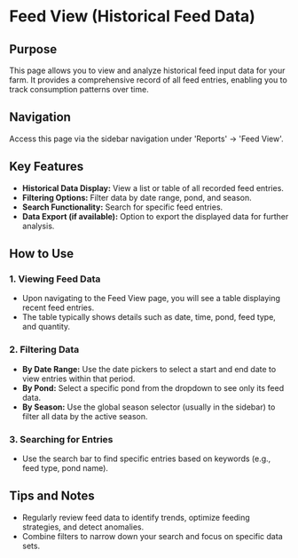 # Feed View (Historical Feed Data)

## Purpose
This page allows you to view and analyze historical feed input data for your farm. It provides a comprehensive record of all feed entries, enabling you to track consumption patterns over time.

## Navigation
Access this page via the sidebar navigation under 'Reports' -> 'Feed View'.

## Key Features
*   **Historical Data Display:** View a list or table of all recorded feed entries.
*   **Filtering Options:** Filter data by date range, pond, and season.
*   **Search Functionality:** Search for specific feed entries.
*   **Data Export (if available):** Option to export the displayed data for further analysis.

## How to Use

### 1. Viewing Feed Data
*   Upon navigating to the Feed View page, you will see a table displaying recent feed entries.
*   The table typically shows details such as date, time, pond, feed type, and quantity.

### 2. Filtering Data
*   **By Date Range:** Use the date pickers to select a start and end date to view entries within that period.
*   **By Pond:** Select a specific pond from the dropdown to see only its feed data.
*   **By Season:** Use the global season selector (usually in the sidebar) to filter all data by the active season.

### 3. Searching for Entries
*   Use the search bar to find specific entries based on keywords (e.g., feed type, pond name).

## Tips and Notes
*   Regularly review feed data to identify trends, optimize feeding strategies, and detect anomalies.
*   Combine filters to narrow down your search and focus on specific data sets.
